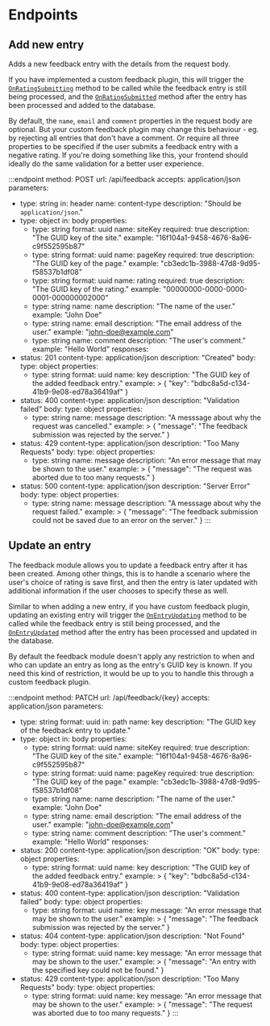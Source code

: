 # Endpoints






## Add new entry

Adds a new feedback entry with the details from the request body.

If you have implemented a custom feedback plugin, this will trigger the [`OnRatingSubmitting`](./../plugins#onratingsubmitting) method to be called while the feedback entry is still being processed, and the [`OnRatingSubmitted`](./../plugins#onratingsubmitted) method after the entry has been processed and added to the database.

By default, the `name`, `email` and `comment` properties in the request body are optional. But your custom feedback plugin may change this behaviour - eg. by rejecting all entries that don't have a comment. Or require all three properties to be specified if the user submits a feedback entry with a negative rating. If you're doing something like this, your frontend should ideally do the same validation for a better user experience.

:::endpoint
method: POST
url: /api/feedback
accepts: application/json
parameters:
- type: string
  in: header
  name: content-type
  description: "Should be <code>application/json</code>."
- type: object
  in: body
  properties:
  - type: string
    format: uuid
    name: siteKey
    required: true
    description: "The GUID key of the site."
    example: "16f104a1-9458-4676-8a96-c9f552595b87"
  - type: string
    format: uuid
    name: pageKey
    required: true
    description: "The GUID key of the page."
    example: "cb3edc1b-3988-47d8-9d95-f58537b1df08"
  - type: string
    format: uuid
    name: rating
    required: true
    description: "The GUID key of the rating."
    example: "00000000-0000-0000-0001-000000002000"
  - type: string
    name: name
    description: "The name of the user."
    example: "John Doe"
  - type: string
    name: email
    description: "The email address of the user."
    example: "john-doe@example.com"
  - type: string
    name: comment
    description: "The user's comment."
    example: "Hello World"
responses:
- status: 201
  content-type: application/json
  description: "Created"
  body: 
    type: object
    properties:
    - type: string
      format: uuid
      name: key
      description: "The GUID key of the added feedback entry."
    example: >
      {
        "key": "bdbc8a5d-c134-41b9-9e08-ed78a36419af"
      }
- status: 400
  content-type: application/json
  description: "Validation failed"
  body: 
    type: object
    properties:
    - type: string
      name: message
      description: "A messsage about why the request was cancelled."
    example: >
      {
        "message": "The feedback submission was rejected by the server."
      }
- status: 429
  content-type: application/json
  description: "Too Many Requests"
  body: 
    type: object
    properties:
    - type: string
      name: message
      description: "An error message that may be shown to the user."
    example: >
      {
        "message": "The request was aborted due to too many requests."
      }
- status: 500
  content-type: application/json
  description: "Server Error"
  body: 
    type: object
    properties:
    - type: string
      name: message
      description: "A messsage about why the request failed."
    example: >
      {
        "message": "The feedback submission could not be saved due to an error on the server."
      }
:::

## Update an entry

The feedback module allows you to update a feedback entry after it has been created. Among other things, this is to handle a scenario where the user's choice of rating is save first, and then the entry is later updated with additional information if the user chooses to specify these as well.

Similar to when adding a new entry, if you have custom feedback plugin, updating an existing entry will trigger the [`OnEntryUpdating`](./plugins#onentryupdated) method to be called while the feedback entry is still being processed, and the [`OnEntryUpdated`](./plugins#onentryupdating) method after the entry has been processed and updated in the database.

By default the feedback module doesn't apply any restriction to when and who can update an entry as long as the entry's GUID key is known. If you need this kind of restriction, it would be up to you to handle this through a custom feedback plugin.

:::endpoint
method: PATCH
url: /api/feedback/{key}
accepts: application/json
parameters:
- type: string
  format: uuid
  in: path
  name: key
  description: "The GUID key of the feedback entry to update."
- type: object
  in: body
  properties:
  - type: string
    format: uuid
    name: siteKey
    required: true
    description: "The GUID key of the site."
    example: "16f104a1-9458-4676-8a96-c9f552595b87"
  - type: string
    format: uuid
    name: pageKey
    required: true
    description: "The GUID key of the page."
    example: "cb3edc1b-3988-47d8-9d95-f58537b1df08"
  - type: string
    name: name
    description: "The name of the user."
    example: "John Doe"
  - type: string
    name: email
    description: "The email address of the user."
    example: "john-doe@example.com"
  - type: string
    name: comment
    description: "The user's comment."
    example: "Hello World"
responses:
- status: 200
  content-type: application/json
  description: "OK"
  body: 
    type: object
    properties:
    - type: string
      format: uuid
      name: key
      description: "The GUID key of the added feedback entry."
    example: >
      {
        "key": "bdbc8a5d-c134-41b9-9e08-ed78a36419af"
      }
- status: 400
  content-type: application/json
  description: "Validation failed"
  body: 
    type: object
    properties:
    - type: string
      format: uuid
      name: key
      message: "An error message that may be shown to the user."
    example: >
      {
        "message": "The feedback submission was rejected by the server."
      }
- status: 404
  content-type: application/json
  description: "Not Found"
  body: 
    type: object
    properties:
    - type: string
      format: uuid
      name: key
      message: "An error message that may be shown to the user."
    example: >
      {
        "message": "An entry with the specified key could not be found."
      }
- status: 429
  content-type: application/json
  description: "Too Many Requests"
  body: 
    type: object
    properties:
    - type: string
      format: uuid
      name: key
      message: "An error message that may be shown to the user."
    example: >
      {
        "message": "The request was aborted due to too many requests."
      }
:::
